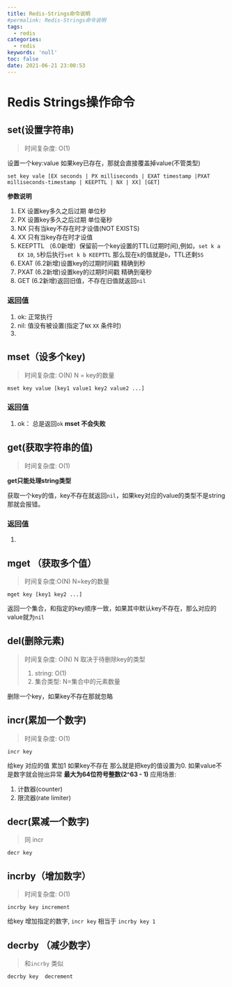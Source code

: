```yaml
---
title: Redis-Strings命令说明
#permalink: Redis-Strings命令说明
tags:
  - redis
categories:
  - redis
keywords: 'null'
toc: false
date: 2021-06-21 23:00:53
---
```


# Redis Strings操作命令

## set(设置字符串)

> 时间复杂度: O(1)

设置一个key:value 如果key已存在，那就会直接覆盖掉value(不管类型)

```
set key vale [EX seconds | PX milliseconds | EXAT timestamp |PXAT milliseconds-timestamp | KEEPTTL | NX | XX] [GET]
```

**参数说明**

1. EX 设置key多久之后过期 单位秒
2. PX 设置key多久之后过期 单位毫秒
3. NX 只有当key不存在时才设值(NOT EXISTS)
4. XX 只有当key存在时才设值
5. KEEPTTL （6.0新增）保留前一个key设置的TTL(过期时间),例如，`set k a EX 10`, `5`秒后执行`set k b KEEPTTL` 那么现在`k`的值就是`b`，TTL还剩`5S`
6. EXAT (6.2新增)设置key的过期时间戳 精确到秒
7. PXAT (6.2新增)设置key的过期时间戳 精确到毫秒
8. GET (6.2新增)返回旧值，不存在旧值就返回`nil`

### 返回值

1. ok:  正常执行
2. nil: 值没有被设置(指定了`NX` `XX` 条件时)
3. 

## mset（设多个key)

> 时间复杂度: O(N) N = key的数量

```
mset key value [key1 value1 key2 value2 ...]
```

### 返回值

1. ok： 总是返回`ok` **mset 不会失败**

## get(获取字符串的值)

> 时间复杂度: O(1)

**get只能处理string类型**

获取一个key的值，key不存在就返回`nil`，如果key对应的value的类型不是string 那就会报错。

### 返回值

1. 

## mget （获取多个值）

> 时间复杂度:O(N) N=key的数量

```
mget key [key1 key2 ...]
```

返回一个集合，和指定的key顺序一致，如果其中默认key不存在，那么对应的value就为`nil`



## del(删除元素)

> 时间复杂度: O(N)
> N 取决于待删除key的类型
> 
> 1. string: O(1)
> 2. 集合类型: N=集合中的元素数量

删除一个key，如果key不存在那就忽略

## incr(累加一个数字)

> 时间复杂度: O(1)

```
incr key
```

给key 对应的值 累加1 如果key不存在 那么就是把key的值设置为0. 如果value不是数字就会抛出异常
**最大为64位符号整数(2^63 - 1)**
应用场景:

1. 计数器(counter)
2. 限流器(rate limiter)

## decr(累减一个数字)

> 同 incr

```
decr key
```

## incrby（增加数字）

> 时间复杂度: O(1)

```
incrby key increment
```

给key 增加指定的数字, `incr key` 相当于 `incrby key 1`

## decrby （减少数字）

> 和`incrby` 类似

```
decrby key  decrement
```

